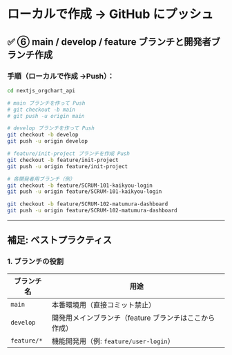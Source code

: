 # ローカルで作成 → GitHub にプッシュ

## ✅ ⑥ main / develop / feature ブランチと開発者ブランチ作成

### 手順（ローカルで作成 →Push）：

```bash
cd nextjs_orgchart_api

# main ブランチを作って Push
# git checkout -b main
# git push -u origin main

# develop ブランチを作って Push
git checkout -b develop
git push -u origin develop

# feature/init-project ブランチを作成 Push
git checkout -b feature/init-project
git push -u origin feature/init-project

# 各開発者用ブランチ（例）
git checkout -b feature/SCRUM-101-kaikyou-login
git push -u origin feature/SCRUM-101-kaikyou-login

git checkout -b feature/SCRUM-102-matumura-dashboard
git push -u origin feature/SCRUM-102-matumura-dashboard
```

---

## **補足: ベストプラクティス**

### **1. ブランチの役割**

| ブランチ名  | 用途                                                   |
| ----------- | ------------------------------------------------------ |
| `main`      | 本番環境用（直接コミット禁止）                         |
| `develop`   | 開発用メインブランチ（feature ブランチはここから作成） |
| `feature/*` | 機能開発用（例: `feature/user-login`）                 |
